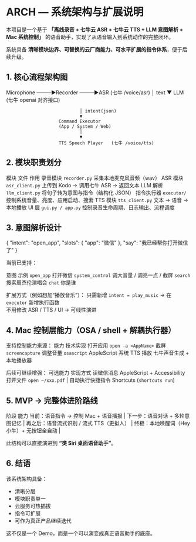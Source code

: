 # ARCH — 系统架构与扩展说明

本项目是一个基于 **「离线录音 + 七牛云 ASR + 七牛云 TTS + LLM 意图解析 + Mac 系统控制」** 的语音助手，实现了从语音输入到系统动作的完整闭环。

系统具备 **清晰模块边界、可替换的云厂商能力、可水平扩展的指令体系**，便于后续升级。


## 1. 核心流程架构图

 Microphone ────▶Recorder ────▶ASR    (七牛 /voice/asr)
                                │ text
                                ▼
                               LLM      (七牛 openai 对齐接口)
                                
                                │ intent(json)
                                ▼       
                        Command Executor 
                        (App / System / Web)
                                │
                                ▼
                        TTS Speech Player   (七牛 /voice/tts)


## 2. 模块职责划分

模块           文件                作用 
录音模块   `recorder.py`      采集本地麦克风音频（wav） 
ASR 模块  `asr_client.py`    上传到 Kodo → 调用七牛 ASR → 返回文本 
LLM 解析  `llm_client.py`    将句子转为意图与指令（结构化 JSON） 
指令执行器 `executor/`        控制系统音量、亮度、应用启动、搜索 
TTS 模块  `tts_client.py`    文本 → 语音 → 本地播放 
UI 层     `gui.py / app.py`  控制录音生命周期、日志输出、流程调度 

##  3. 意图解析设计

{
  "intent": "open_app",
  "slots": { "app": "微信" },
  "say": "我已经帮你打开微信了"
}

当前已支持：

意图                     示例 
`open_app`           打开微信 
`system_control`     调大音量 / 调亮一点 / 截屏 
`search`             搜索周杰伦演唱会 
`chat`               你是谁 

扩展方式（例如想加“播放音乐”）：
只需新增 `intent = play_music` → 在 `executor` 新增执行函数  
不用修改 ASR / TTS / UI → 可线性演进

##  4. Mac 控制层能力（OSA / shell + 解耦执行器）

支持控制能力来源：
能力                技术实现
打开应用        `open -a <AppName>` 
截屏           `screencapture` 
调整音量        `osascript` AppleScript 
系统 TTS 播放   七牛声音生成 + 本地播放器 

后续可继续增强：
可选能力               实现方式 
读微信消息        AppleScript + Accessibility 
打开文件         `open ~/xxx.pdf` |
自动执行快捷指令   Shortcuts (`shortcuts run`) 

## 5. MVP → 完整体进阶路线

阶段  能力 
当前：语音指令 → 控制 Mac + 语音播报 |
下一步：语音对话 + 多轮意图记忆 |
再之后：语音流式识别 / 流式 TTS（更拟人） |
终极：本地唤醒词（Hey 小牛）+ 无按钮全自动 |

此结构可以直接演进到 **“类 Siri 桌面语音助手”**。

## 6. 结语

该系统架构具备：
- 清晰分层
- 模块职责单一
- 云服务可热插拔
- 指令可扩展
- 可作为真正产品继续迭代

这不仅是一个 Demo，而是一个可以演变成真正语音助手的底座。
